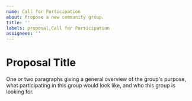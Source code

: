 ```yaml
---
name: Call for Participation
about: Propose a new community group.
title: ''
labels: proposal,Call for Participation
assignees: ''
---
```


# Proposal Title

One or two paragraphs giving a general overview of the group's purpose, what participating in this group would look like, and who this group is looking for.
